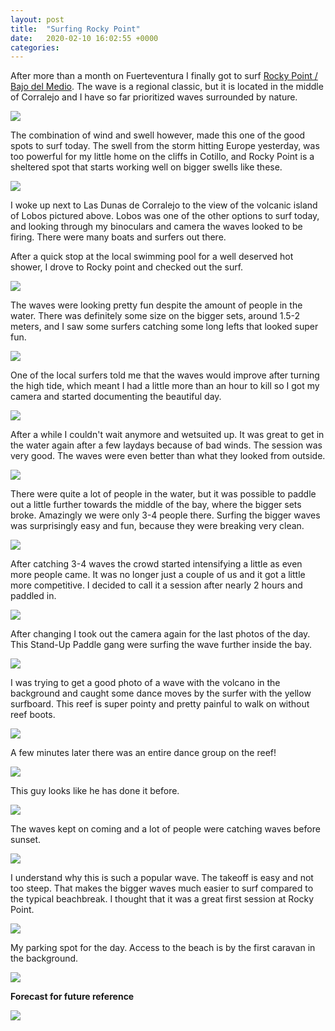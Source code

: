 ```yaml
---
layout: post
title:  "Surfing Rocky Point"
date:   2020-02-10 16:02:55 +0000
categories:
---
```


After more than a month on Fuerteventura I finally got to surf [Rocky Point / Bajo del Medio](https://surfermap.com/item/guide-surf-spot-bajo-del-medio/). The wave is a regional classic, but it is located in the middle of Corralejo and I have so far prioritized waves surrounded by nature.

![](/assets/20200210/IMG_4047_edited.jpg)

The combination of wind and swell however, made this one of the good spots to surf today. The swell from the storm hitting Europe yesterday, was too powerful for my little home on the cliffs in Cotillo, and Rocky Point is a sheltered spot that starts working well on bigger swells like these.

![](/assets/20200210/IMG_4048_edited.jpg)

I woke up next to Las Dunas de Corralejo to the view of the volcanic island of Lobos pictured above. Lobos was one of the other options to surf today, and looking through my binoculars and camera the waves looked to be firing. There were many boats and surfers out there.

After a quick stop at the local swimming pool for a well deserved hot shower, I drove to Rocky point and checked out the surf.

![](/assets/20200210/IMG_4066_edited.jpg)

The waves were looking pretty fun despite the amount of people in the water. There was definitely some size on the bigger sets, around 1.5-2 meters, and I saw some surfers catching some long lefts that looked super fun.

![](/assets/20200210/IMG_4069_edited.jpg)

One of the local surfers told me that the waves would improve after turning the high tide, which meant I had a little more than an hour to kill so I got my camera and started documenting the beautiful day.

![](/assets/20200210/IMG_4106_edited.jpg)

After a while I couldn't wait anymore and wetsuited up. It was great to get in the water again after a few laydays because of bad winds. The session was very good. The waves were even better than what they looked from outside.

![](/assets/20200210/IMG_4079_edited.jpg)

There were quite a lot of people in the water, but it was possible to paddle out a little further towards the middle of the bay, where the bigger sets broke. Amazingly we were only 3-4 people there. Surfing the bigger waves was surprisingly easy and fun, because they were breaking very clean.

![](/assets/20200210/IMG_4105_edited.jpg)

After catching 3-4 waves the crowd started intensifying a little as even more people came. It was no longer just a couple of us and it got a little more competitive. I decided to call it a session after nearly 2 hours and paddled in.

![](/assets/20200210/IMG_4131_edited.jpg)

After changing I took out the camera again for the last photos of the day. This Stand-Up Paddle gang were surfing the wave further inside the bay.

![](/assets/20200210/IMG_4141_edited.jpg)

I was trying to get a good photo of a wave with the volcano in the background and caught some dance moves by the surfer with the yellow surfboard. This reef is super pointy and pretty painful to walk on without reef boots.

![](/assets/20200210/IMG_4148_edited.jpg)

A few minutes later there was an entire dance group on the reef!

![](/assets/20200210/IMG_4154_edited.jpg)

This guy looks like he has done it before.

![](/assets/20200210/IMG_4177_edited.jpg)

The waves kept on coming and a lot of people were catching waves before sunset.

![](/assets/20200210/IMG_4183_edited.jpg)

I understand why this is such a popular wave. The takeoff is easy and not too steep. That makes the bigger waves much easier to surf compared to the typical beachbreak. I thought that it was a great first session at Rocky Point.

![](/assets/20200210/IMG_4190_edited.jpg)

My parking spot for the day. Access to the beach is by the first caravan in the background.

![](/assets/20200210/IMG_4572_edited.jpg)

**Forecast for future reference**

![](/assets/20200210/forecast.PNG)


[jekyll]:https://jekyllrb.com/
[ruby-on-wheels]: https://ruby-on-wheels.github.io
